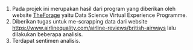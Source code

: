 1. Pada projek ini merupakan hasil dari program yang diberikan oleh website [TheForage](https://www.theforage.com/) yaitu Data Science Virtual Experience Programme.
2. Diberikan tugas untuk me-scrapping data dari website https://www.airlinequality.com/airline-reviews/british-airways lalu dilakukan beberapa analisis.
3. Terdapat sentimen analisis.
